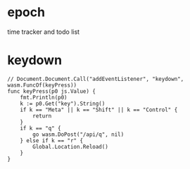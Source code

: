 # epoch

time tracker and todo list


# keydown 

```
// Document.Document.Call("addEventListener", "keydown", wasm.FuncOf(keyPress))
func keyPress(p0 js.Value) {
	fmt.Println(p0)
	k := p0.Get("key").String()
	if k == "Meta" || k == "Shift" || k == "Control" {
		return
	}
	if k == "q" {
		go wasm.DoPost("/api/q", nil)
	} else if k == "r" {
		Global.Location.Reload()
	}
}
```
